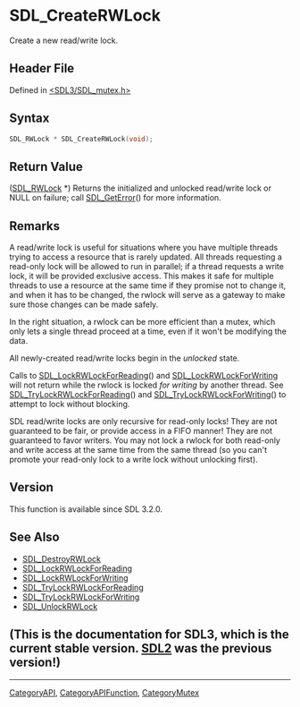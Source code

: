 # SDL_CreateRWLock

Create a new read/write lock.

## Header File

Defined in [<SDL3/SDL_mutex.h>](https://github.com/libsdl-org/SDL/blob/main/include/SDL3/SDL_mutex.h)

## Syntax

```c
SDL_RWLock * SDL_CreateRWLock(void);
```

## Return Value

([SDL_RWLock](SDL_RWLock) *) Returns the initialized and unlocked
read/write lock or NULL on failure; call [SDL_GetError](SDL_GetError)() for
more information.

## Remarks

A read/write lock is useful for situations where you have multiple threads
trying to access a resource that is rarely updated. All threads requesting
a read-only lock will be allowed to run in parallel; if a thread requests a
write lock, it will be provided exclusive access. This makes it safe for
multiple threads to use a resource at the same time if they promise not to
change it, and when it has to be changed, the rwlock will serve as a
gateway to make sure those changes can be made safely.

In the right situation, a rwlock can be more efficient than a mutex, which
only lets a single thread proceed at a time, even if it won't be modifying
the data.

All newly-created read/write locks begin in the _unlocked_ state.

Calls to [SDL_LockRWLockForReading](SDL_LockRWLockForReading)() and
[SDL_LockRWLockForWriting](SDL_LockRWLockForWriting) will not return while
the rwlock is locked _for writing_ by another thread. See
[SDL_TryLockRWLockForReading](SDL_TryLockRWLockForReading)() and
[SDL_TryLockRWLockForWriting](SDL_TryLockRWLockForWriting)() to attempt to
lock without blocking.

SDL read/write locks are only recursive for read-only locks! They are not
guaranteed to be fair, or provide access in a FIFO manner! They are not
guaranteed to favor writers. You may not lock a rwlock for both read-only
and write access at the same time from the same thread (so you can't
promote your read-only lock to a write lock without unlocking first).

## Version

This function is available since SDL 3.2.0.

## See Also

- [SDL_DestroyRWLock](SDL_DestroyRWLock)
- [SDL_LockRWLockForReading](SDL_LockRWLockForReading)
- [SDL_LockRWLockForWriting](SDL_LockRWLockForWriting)
- [SDL_TryLockRWLockForReading](SDL_TryLockRWLockForReading)
- [SDL_TryLockRWLockForWriting](SDL_TryLockRWLockForWriting)
- [SDL_UnlockRWLock](SDL_UnlockRWLock)


## (This is the documentation for SDL3, which is the current stable version. [SDL2](https://wiki.libsdl.org/SDL2/) was the previous version!)



----
[CategoryAPI](CategoryAPI), [CategoryAPIFunction](CategoryAPIFunction), [CategoryMutex](CategoryMutex)

